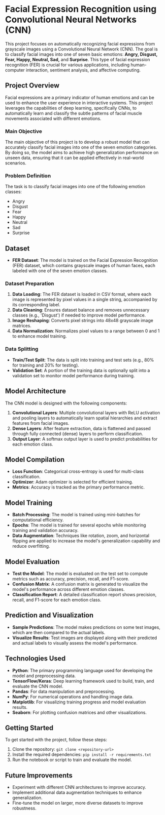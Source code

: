 # Facial Expression Recognition using Convolutional Neural Networks (CNN)

This project focuses on automatically recognizing facial expressions from grayscale images using a Convolutional Neural Network (CNN). The goal is to classify facial images into one of seven basic emotions: **Angry, Disgust, Fear, Happy, Neutral, Sad,** and **Surprise**. This type of facial expression recognition (FER) is crucial for various applications, including human-computer interaction, sentiment analysis, and affective computing.

## Project Overview

Facial expressions are a primary indicator of human emotions and can be used to enhance the user experience in interactive systems. This project leverages the capabilities of deep learning, specifically CNNs, to automatically learn and classify the subtle patterns of facial muscle movements associated with different emotions.

### Main Objective
The main objective of this project is to develop a robust model that can accurately classify facial images into one of the seven emotion categories. By doing so, the model aims to achieve high generalization performance on unseen data, ensuring that it can be applied effectively in real-world scenarios.

### Problem Definition
The task is to classify facial images into one of the following emotion classes:

- Angry
- Disgust
- Fear
- Happy
- Neutral
- Sad
- Surprise

## Dataset

- **FER Dataset**: The model is trained on the Facial Expression Recognition (FER) dataset, which contains grayscale images of human faces, each labeled with one of the seven emotion classes.

### Dataset Preparation
1. **Data Loading**: The FER dataset is loaded in CSV format, where each image is represented by pixel values in a single string, accompanied by its corresponding label.
2. **Data Cleaning**: Ensures dataset balance and removes unnecessary classes (e.g., 'Disgust') if needed to improve model performance.
3. **Image Reshaping**: Converts pixel strings into 48x48 grayscale image matrices.
4. **Data Normalization**: Normalizes pixel values to a range between 0 and 1 to enhance model training.

### Data Splitting
- **Train/Test Split**: The data is split into training and test sets (e.g., 80% for training and 20% for testing).
- **Validation Set**: A portion of the training data is optionally split into a validation set to monitor model performance during training.

## Model Architecture

The CNN model is designed with the following components:

1. **Convolutional Layers**: Multiple convolutional layers with ReLU activation and pooling layers to automatically learn spatial hierarchies and extract features from facial images.
2. **Dense Layers**: After feature extraction, data is flattened and passed through fully connected (dense) layers to perform classification.
3. **Output Layer**: A softmax output layer is used to predict probabilities for each emotion class.

## Model Compilation

- **Loss Function**: Categorical cross-entropy is used for multi-class classification.
- **Optimizer**: Adam optimizer is selected for efficient training.
- **Metrics**: Accuracy is tracked as the primary performance metric.

## Model Training

- **Batch Processing**: The model is trained using mini-batches for computational efficiency.
- **Epochs**: The model is trained for several epochs while monitoring training and validation accuracy.
- **Data Augmentation**: Techniques like rotation, zoom, and horizontal flipping are applied to increase the model's generalization capability and reduce overfitting.

## Model Evaluation

- **Test the Model**: The model is evaluated on the test set to compute metrics such as accuracy, precision, recall, and F1-score.
- **Confusion Matrix**: A confusion matrix is generated to visualize the model's performance across different emotion classes.
- **Classification Report**: A detailed classification report shows precision, recall, and F1-score for each emotion class.

## Prediction and Visualization

- **Sample Predictions**: The model makes predictions on some test images, which are then compared to the actual labels.
- **Visualize Results**: Test images are displayed along with their predicted and actual labels to visually assess the model's performance.

## Technologies Used

- **Python**: The primary programming language used for developing the model and preprocessing data.
- **TensorFlow/Keras**: Deep learning framework used to build, train, and evaluate the CNN model.
- **Pandas**: For data manipulation and preprocessing.
- **NumPy**: For numerical operations and handling image data.
- **Matplotlib**: For visualizing training progress and model evaluation results.
- **Seaborn**: For plotting confusion matrices and other visualizations.

## Getting Started

To get started with the project, follow these steps:

1. Clone the repository: `git clone <repository-url>`
2. Install the required dependencies: `pip install -r requirements.txt`
3. Run the notebook or script to train and evaluate the model.

## Future Improvements

- Experiment with different CNN architectures to improve accuracy.
- Implement additional data augmentation techniques to enhance generalization.
- Fine-tune the model on larger, more diverse datasets to improve robustness.

